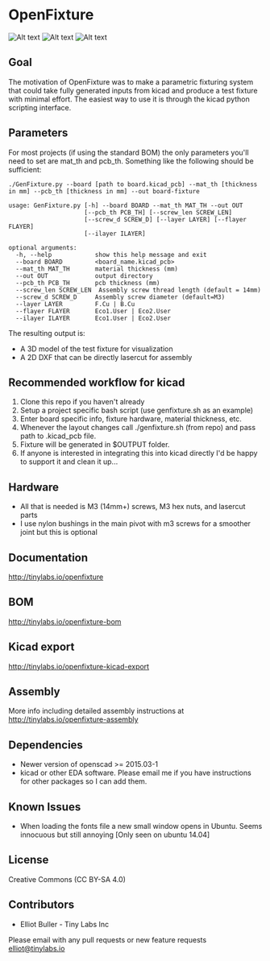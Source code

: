 # OpenFixture

![Alt text](/../images/screencap.png?raw=true "")
![Alt text](/../images/laser_dxf.png?raw=true "")
![Alt text](/../images/sample.jpg?raw=true "")

## Goal
The motivation of OpenFixture was to make a parametric fixturing system that could take fully generated inputs from kicad and produce a test fixture with minimal effort. The easiest way to use it is through the kicad python scripting interface.

## Parameters
For most projects (if using the standard BOM) the only parameters you'll need to set are mat_th and pcb_th. Something like the following should be sufficient:
```
./GenFixture.py --board [path to board.kicad_pcb] --mat_th [thickness in mm] --pcb_th [thickness in mm] --out board-fixture

usage: GenFixture.py [-h] --board BOARD --mat_th MAT_TH --out OUT
                     [--pcb_th PCB_TH] [--screw_len SCREW_LEN]
                     [--screw_d SCREW_D] [--layer LAYER] [--flayer FLAYER]
                     [--ilayer ILAYER]

optional arguments:
  -h, --help            show this help message and exit
  --board BOARD         <board_name.kicad_pcb>
  --mat_th MAT_TH       material thickness (mm)
  --out OUT             output directory
  --pcb_th PCB_TH       pcb thickness (mm)
  --screw_len SCREW_LEN  Assembly screw thread length (default = 14mm)
  --screw_d SCREW_D     Assembly screw diameter (default=M3)
  --layer LAYER         F.Cu | B.Cu
  --flayer FLAYER       Eco1.User | Eco2.User
  --ilayer ILAYER       Eco1.User | Eco2.User
```					    
The resulting output is:
  * A 3D model of the test fixture for visualization
  * A 2D DXF that can be directly lasercut for assembly

## Recommended workflow for kicad
  1. Clone this repo if you haven't already
  2. Setup a project specific bash script (use genfixture.sh as an example)
  3. Enter board specific info, fixture hardware, material thickness, etc.
  4. Whenever the layout changes call ./genfixture.sh (from repo) and pass path to .kicad_pcb file.
  5. Fixture will be generated in $OUTPUT folder.
  6. If anyone is interested in integrating this into kicad directly I'd be happy to support it and clean it up...
  
## Hardware
  * All that is needed is M3 (14mm+) screws, M3 hex nuts, and lasercut parts
  * I use nylon bushings in the main pivot with m3 screws for a smoother joint but this is optional 

## Documentation
http://tinylabs.io/openfixture

## BOM
http://tinylabs.io/openfixture-bom

## Kicad export
http://tinylabs.io/openfixture-kicad-export

## Assembly
More info including detailed assembly instructions at http://tinylabs.io/openfixture-assembly

## Dependencies
  * Newer version of openscad >= 2015.03-1
  * kicad or other EDA software. Please email me if you have instructions for other packages so I can add them.

## Known Issues
  * When loading the fonts file a new small window opens in Ubuntu. Seems innocuous but still annoying [Only seen on ubuntu 14.04]

## License
Creative Commons (CC BY-SA 4.0)

## Contributors
  * Elliot Buller - Tiny Labs Inc

Please email with any pull requests or new feature requests
elliot@tinylabs.io
